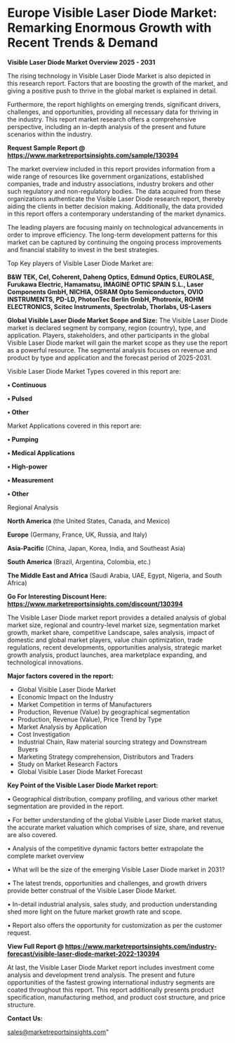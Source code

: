 # Europe Visible Laser Diode Market: Remarking Enormous Growth with Recent Trends & Demand

<Strong> Visible Laser Diode Market Overview 2025 - 2031</strong>

The rising technology in Visible Laser Diode Market is also depicted in this research report. Factors that are boosting the growth of the market, and giving a positive push to thrive in the global market is explained in detail.

Furthermore, the report highlights on emerging trends, significant drivers, challenges, and opportunities, providing all necessary data for thriving in the industry. This report market research offers a comprehensive perspective, including an in-depth analysis of the present and future scenarios within the industry.

<strong>Request Sample Report @ <a href=https://www.marketreportsinsights.com/sample/130394>https://www.marketreportsinsights.com/sample/130394</a></strong>

The market overview included in this report provides information from a wide range of resources like government organizations, established companies, trade and industry associations, industry brokers and other such regulatory and non-regulatory bodies. The data acquired from these organizations authenticate the Visible Laser Diode research report, thereby aiding the clients in better decision making. Additionally, the data provided in this report offers a contemporary understanding of the market dynamics.

The leading players are focusing mainly on technological advancements in order to improve efficiency. The long-term development patterns for this market can be captured by continuing the ongoing process improvements and financial stability to invest in the best strategies.

Top Key players of Visible Laser Diode Market are:

<strong>B&W TEK, Cel, Coherent, Daheng Optics, Edmund Optics, EUROLASE, Furukawa Electric, Hamamatsu, IMAGINE OPTIC SPAIN S.L., Laser Components GmbH, NICHIA, OSRAM Opto Semiconductors, OVIO INSTRUMENTS, PD-LD, PhotonTec Berlin GmbH, Photronix, ROHM ELECTRONICS, Scitec Instruments, Spectrolab, Thorlabs, US-Lasers</strong>

<strong><b>Global Visible Laser Diode Market Scope and Size:</b></strong>
The Visible Laser Diode market is declared segment by company, region (country), type, and application. Players, stakeholders, and other participants in the global Visible Laser Diode market will gain the market scope as they use the report as a powerful resource. The segmental analysis focuses on revenue and product by type and application and the forecast period of 2025-2031.

Visible Laser Diode Market Types covered in this report are:

<strong>• Continuous

• Pulsed

• Other</strong>

Market Applications covered in this report are:

<strong>• Pumping

• Medical Applications

• High-power

• Measurement

• Other</strong> 

Regional Analysis

<strong>North America</strong> (the United States, Canada, and Mexico)

<strong>Europe</strong> (Germany, France, UK, Russia, and Italy)

<strong>Asia-Pacific</strong> (China, Japan, Korea, India, and Southeast Asia)

<strong>South America</strong> (Brazil, Argentina, Colombia, etc.)

<strong>The Middle East and Africa</strong> (Saudi Arabia, UAE, Egypt, Nigeria, and South Africa)

<strong>Go For Interesting Discount Here: <a href=https://www.marketreportsinsights.com/discount/130394>https://www.marketreportsinsights.com/discount/130394</a></strong>

The Visible Laser Diode market report provides a detailed analysis of global market size, regional and country-level market size, segmentation market growth, market share, competitive Landscape, sales analysis, impact of domestic and global market players, value chain optimization, trade regulations, recent developments, opportunities analysis, strategic market growth analysis, product launches, area marketplace expanding, and technological innovations.

<strong><b>Major factors covered in the report:</b></strong>
<ul>
  <li>Global Visible Laser Diode Market </li>
  <li>Economic Impact on the Industry</li>
  <li>Market Competition in terms of Manufacturers</li>
  <li>Production, Revenue (Value) by geographical segmentation</li>
  <li>Production, Revenue (Value), Price Trend by Type</li>
  <li>Market Analysis by Application</li>
  <li>Cost Investigation</li>
  <li>Industrial Chain, Raw material sourcing strategy and Downstream Buyers</li>
  <li>Marketing Strategy comprehension, Distributors and Traders</li>
  <li>Study on Market Research Factors</li>
  <li>Global Visible Laser Diode Market Forecast</li>
</ul>

<strong><b>Key Point of the Visible Laser Diode Market report:</b></strong>

• Geographical distribution, company profiling, and various other market segmentation are provided in the report.

• For better understanding of the global Visible Laser Diode market status, the accurate market valuation which comprises of size, share, and revenue are also covered.

• Analysis of the competitive dynamic factors better extrapolate the complete market overview

• What will be the size of the emerging Visible Laser Diode market in 2031?

• The latest trends, opportunities and challenges, and growth drivers provide better construal of the Visible Laser Diode Market.

• In-detail industrial analysis, sales study, and production understanding shed more light on the future market growth rate and scope.

• Report also offers the opportunity for customization as per the customer request.

<strong><b>View Full Report @ <a href=https://www.marketreportsinsights.com/industry-forecast/visible-laser-diode-market-2022-130394>https://www.marketreportsinsights.com/industry-forecast/visible-laser-diode-market-2022-130394</a></b></strong>


At last, the Visible Laser Diode Market report includes investment come analysis and development trend analysis. The present and future opportunities of the fastest growing international industry segments are coated throughout this report. This report additionally presents product specification, manufacturing method, and product cost structure, and price structure.

<strong>Contact Us:</strong>

sales@marketreportsinsights.com"
